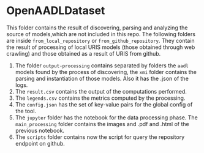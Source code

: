 # OpenAADLDataset

This folder contains the result of discovering, parsing and analyzing the source of models,which are not included in this repo.
The following folders are inside `from_local_repository` or `from_github_repository`. They contain the result of processing of local URIS models (those obtained through web crawling) and those obtained as a result of URIS from github.

1. The folder `output-processing` contains separated by folders the `aadl` models found by the process of discovering, the `xmi` folder contains the parsing and instantiation of those models. Also it has the .json of the logs.
2. The `result.csv` contains the output of the computations performed.
3. The `legends.csv` contains the metrics computed by the processing.
4. The `config.json` has the set of key-value pairs for the global config of the tool.
5. The `jupyter` folder has the notebook for the data processing phase. The `main_processing` folder contains the images and .pdf and .html of the previous notebook.
6. The `scripts` folder contains now the script for query the repository endpoint on github.
